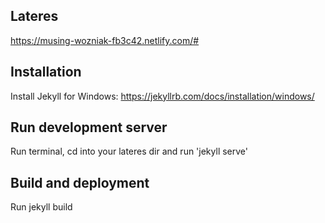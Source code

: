 ## Lateres
https://musing-wozniak-fb3c42.netlify.com/#

## Installation
Install Jekyll for Windows: https://jekyllrb.com/docs/installation/windows/

## Run development server
Run terminal, cd into your lateres dir and run 'jekyll serve'

## Build and deployment
Run jekyll build
